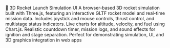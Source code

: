 🚀 3D Rocket Launch Simulation UI
A browser-based 3D rocket simulation built with Three.js, featuring an interactive GLTF rocket model and real-time mission data.
Includes joystick and mouse controls, thrust control, and multistage status indicators.
Live charts for altitude, velocity, and fuel using Chart.js.
Realistic countdown timer, mission logs, and sound effects for ignition and stage separation.
Perfect for demonstrating simulation, UI, and 3D graphics integration in web apps
